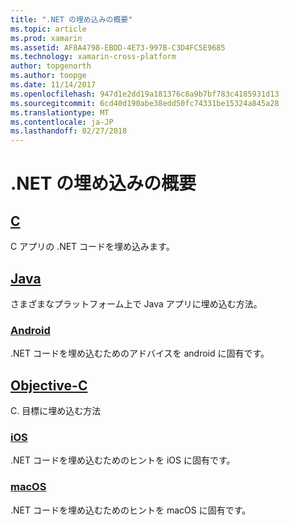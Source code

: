 ```yaml
---
title: ".NET の埋め込みの概要"
ms.topic: article
ms.prod: xamarin
ms.assetid: AF8A4798-EBDD-4E73-997B-C3D4FC5E9685
ms.technology: xamarin-cross-platform
author: topgenorth
ms.author: toopge
ms.date: 11/14/2017
ms.openlocfilehash: 947d1e2dd19a181376c8a9b7bf783c4185931d13
ms.sourcegitcommit: 6cd40d190abe38edd50fc74331be15324a845a28
ms.translationtype: MT
ms.contentlocale: ja-JP
ms.lasthandoff: 02/27/2018
---
```

# <a name="getting-started-with-net-embedding"></a>.NET の埋め込みの概要

## <a name="ccmd"></a>[C](c.md)

C アプリの .NET コードを埋め込みます。

## <a name="javajavaindexmd"></a>[Java](java/index.md)

さまざまなプラットフォーム上で Java アプリに埋め込む方法。

### <a name="androidjavaandroidmd"></a>[Android](java/android.md)

.NET コードを埋め込むためのアドバイスを android に固有です。

## <a name="objective-cobjective-cindexmd"></a>[Objective-C](objective-c/index.md)

C. 目標に埋め込む方法

### <a name="iosobjective-ciosmd"></a>[iOS](objective-c/ios.md)

.NET コードを埋め込むためのヒントを iOS に固有です。

### <a name="macosobjective-cmacosmd"></a>[macOS](objective-c/macos.md)

.NET コードを埋め込むためのヒントを macOS に固有です。
